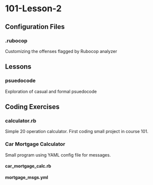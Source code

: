 # 101-Lesson-2

## Configuration Files

### .rubocop

Customizing the offenses flagged by Rubocop analyzer

## Lessons

### psuedocode

Exploration of casual and formal psuedocode

## Coding Exercises

### calculator.rb

Simple 20 operation calculator. First coding small project in course 101.

### Car Mortgage Calculator

Small program using YAML config file for messages.

#### car_mortgage_calc.rb
#### mortgage_msgs.yml